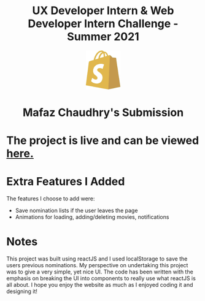 <div align="center">
 <h1>UX Developer Intern & Web Developer Intern Challenge - Summer 2021</h1>
 <img width="89.8px" height="102.4px" src="./public/shopify-logo.png" />
 <h1>Mafaz Chaudhry's Submission</h1>
</div>

# The project is live and can be viewed [here.](https://shopify-shoppies-mchaudhry.netlify.app/)

# Extra Features I Added 
The features I choose to add were: 
 * Save nomination lists if the user leaves the page
 * Animations for loading, adding/deleting movies, notifications

# Notes 
This project was built using reactJS and I used localStorage to save the users previous nominations. My perspective on undertaking this project was to give a very simple, yet nice UI. The code has been written with the emphasis on breaking the UI into components to really use what reactJS is all about. I hope you enjoy the website as much as I enjoyed coding it and designing it!
